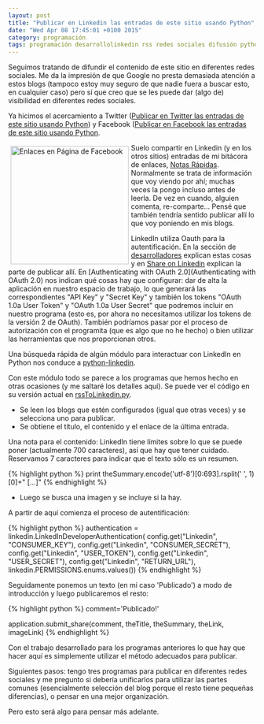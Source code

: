 ```yaml
---
layout: post
title: "Publicar en Linkedin las entradas de este sitio usando Python"
date: "Wed Apr 08 17:45:01 +0100 2015"
category: programación
tags: programación desarrollolinkedin rss redes sociales difusión python api
---
```




Seguimos tratando de difundir el contenido de este sitio en diferentes redes sociales. Me da la impresión de que Google no presta demasiada atención a estos blogs (tampoco estoy muy seguro de que nadie fuera a buscar esto, en cualquier caso) pero sí que creo que se les puede dar (algo de) visibilidad en diferentes redes sociales.

Ya hicimos el acercamiento a Twitter ([Publicar en Twitter las entradas de este sitio usando Python](http://fernand0.github.io/publicar-en-twitter-las-entradas-de-este-sitio/)) y Facebook ([Publicar en Facebook las entradas de este sitio usando Python](http://fernand0.github.io/Publicar-En-Facebook-Las-Entradas-De-Este-Sitio/). 

<a href="https://plus.google.com/u/1/112862240851570159916/posts/Sn8MeNeD53T" title="El resultado en LinkedIn"><img src="https://lh3.googleusercontent.com/-FoV-EJ9o5QA/VSVJJVPyt1I/AAAAAAAAKFU/tuSWqyDzXtc/w506-h900/15%2B-%2B1" width="240"  alt="Enlaces en Página de Facebook" style="float:left; margin:5px"></a>


Suelo compartir en Linkedin (y en los otros sitios) entradas de mi bitácora de enlaces, [Notas Rápidas](http://fernand0.tumblr.com/). Normalmente se trata de información que voy viendo por ahí; muchas veces la pongo incluso antes de leerla. De vez en cuando, alguien comenta, re-comparte... 
Pensé que también tendría sentido publicar allí lo que voy poniendo en mis blogs. 

LinkedIn  utiliza Oauth para la autentificación. En la sección de [desarrolladores](https://developer.linkedin.com/) explican estas cosas y en [Share on Linkedin](https://developer.linkedin.com/docs/share-on-linkedin) explican la parte de publicar allí. En [Authenticating with OAuth 2.0](Authenticating with OAuth 2.0) nos indican qué cosas hay que configurar: dar de alta la aplicación en nuestro espacio de trabajo, lo que generará las correspondientes "API Key" y "Secret Key" y también los tokens "OAuth 1.0a User Token" y "OAuth 1.0a User Secret" que podremos incluir en nuestro programa (esto es, por ahora no necesitamos utilizar los tokens de la versión 2 de OAuth). 
También podríamos pasar por el proceso de autorización con el programita (que es algo que no he hecho) o bien utilizar las herramientas que nos proporcionan otros.

Una búsqueda rápida de algún módulo para interactuar con LinkedIn en Python nos conduce a [python-linkedin](https://github.com/ozgur/python-linkedin).

Con este módulo todo se parece a los programas que hemos hecho en otras ocasiones (y me saltaré los detalles aquí). Se puede ver el código en su versión actual en [rssToLinkedin.py](https://github.com/fernand0/scripts/blob/201c7bd6a48f6c1c8ce14dc3c12518ae7c3bef3f/rssToLinkedin.py).

* Se leen los blogs que estén configurados (igual que otras veces) y se selecciona uno para publicar. 
* Se obtiene el título, el contenido y el enlace de la última entrada. 

Una nota para el contenido: LinkedIn tiene límites sobre lo que se puede poner (actualmente 700 caracteres), así que hay que tener cuidado. Reservamos 7 caracteres para indicar que el texto sólo es un resumen. 

{% highlight python %}
print theSummary.encode('utf-8')[0:693].rsplit(' ', 1)[0]+" [...]"
{% endhighlight %}

* Luego se busca una imagen y se incluye si la hay.

A partir de aquí comienza el proceso de autentificación:

{% highlight python %}
authentication = linkedin.LinkedInDeveloperAuthentication(
			config.get("Linkedin", "CONSUMER_KEY"),
			config.get("Linkedin", "CONSUMER_SECRET"),
			config.get("Linkedin", "USER_TOKEN"),
			config.get("Linkedin", "USER_SECRET"),
			config.get("Linkedin", "RETURN_URL"),
			linkedin.PERMISSIONS.enums.values())
{% endhighlight %}

Seguidamente ponemos un texto (en mi caso 'Publicado') a modo de introducción y luego publicaremos el resto:

{% highlight python %}
comment='Publicado!'

application.submit_share(comment, theTitle, theSummary, theLink, imageLink)
{% endhighlight %}

Con el trabajo desarrollado para los programas anteriores lo que hay que hacer aquí es simplemente utilizar el método adecuados para publicar.

Siguientes pasos: tengo tres programas para publicar en diferentes redes sociales y me pregunto si debería unificarlos para utilizar las partes comunes (esencialmente selección del blog porque el resto tiene pequeñas diferencias), o pensar en una mejor organización. 

Pero esto será algo para pensar más adelante.
